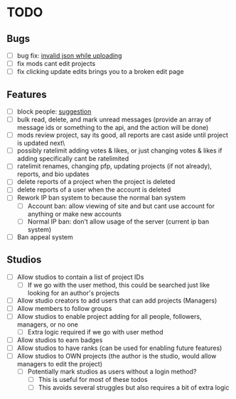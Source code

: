 # TODO

## Bugs

- [ ] bug fix: [invalid json while uploading](https://discord.com/channels/1033551490331197462/1326306569368899696)
- [ ] fix mods cant edit projects
- [ ] fix clicking update edits brings you to a broken edit page

## Features

- [ ] block people: [suggestion](https://discord.com/channels/1033551490331197462/1325445592305893470/1325533771281465405)
- [ ] bulk read, delete, and mark unread messages (provide an array of message ids or something to the api, and the action will be done)
- [ ] mods review project, say its good, all reports are cast aside until project is updated next\
- [ ] possibly ratelimit adding votes & likes, or just changing votes & likes if adding specifically cant be ratelimited
- [ ] ratelimit renames, changing pfp, updating projects (if not already), reports, and bio updates
- [ ] delete reports of a project when the project is deleted
- [ ] delete reports of a user when the account is deleted
- [ ] Rework IP ban system to because the normal ban system
  - [ ] Account ban: allow viewing of site and but cant use account for anything or make new accounts
  - [ ] Normal IP ban: don't allow usage of the server (current ip ban system)
- [ ] Ban appeal system

## Studios

- [ ] Allow studios to contain a list of project IDs
  - [ ] If we go with the user method, this could be searched just like looking for an author's projects
- [ ] Allow studio creators to add users that can add projects (Managers)
- [ ] Allow members to follow groups
- [ ] Allow studios to enable project adding for all people, followers, managers, or no one
  - [ ] Extra logic required if we go with user method
- [ ] Allow studios to earn badges
- [ ] Allow studios to have ranks (can be used for enabling future features)
- [ ] Allow studios to OWN projects (the author is the studio, would allow managers to edit the project)
  - [ ] Potentially mark studios as users without a login method?
    - [ ] This is useful for most of these todos
    - [ ] This avoids several struggles but also requires a bit of extra logic
